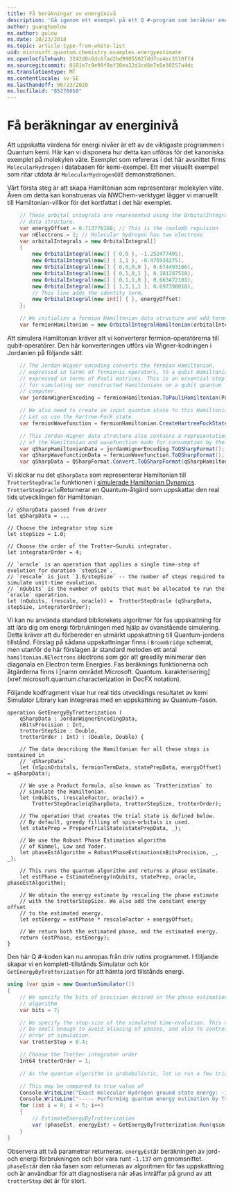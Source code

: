 ```yaml
---
title: Få beräkningar av energinivå
description: 'Gå igenom ett exempel på ett Q #-program som beräknar energi nivå värden för molekyl väte.'
author: guanghaolow
ms.author: gulow
ms.date: 10/23/2018
ms.topic: article-type-from-white-list
uid: microsoft.quantum.chemistry.examples.energyestimate
ms.openlocfilehash: 3242d8c6dc6fad2bd99055027dd7ce4ec3510ff4
ms.sourcegitcommit: 0181e7c9e98f9af30ea32d3cd8e7e5e30257a4dc
ms.translationtype: MT
ms.contentlocale: sv-SE
ms.lasthandoff: 06/23/2020
ms.locfileid: "85276058"
---
```

# <a name="obtaining-energy-level-estimates"></a>Få beräkningar av energinivå
Att uppskatta värdena för energi nivåer är ett av de viktigaste programmen i Quantum kemi. Här kan vi disponera hur detta kan utföras för det kanoniska exemplet på molekylen väte. Exemplet som refereras i det här avsnittet finns `MolecularHydrogen` i databasen för kemi-exempel. Ett mer visuellt exempel som ritar utdata är `MolecularHydrogenGUI` demonstrationen.

Vårt första steg är att skapa Hamiltonian som representerar molekylen väte. Även om detta kan konstrueras via NWChem-verktyget lägger vi manuellt till Hamiltonian-villkor för det kortfattat i det här exemplet.

```csharp
    // These orbital integrals are represented using the OrbitalIntegral
    // data structure.
    var energyOffset = 0.713776188; // This is the coulomb repulsion
    var nElectrons = 2; // Molecular hydrogen has two electrons
    var orbitalIntegrals = new OrbitalIntegral[]
    {
        new OrbitalIntegral(new[] { 0,0 }, -1.252477495),
        new OrbitalIntegral(new[] { 1,1 }, -0.475934275),
        new OrbitalIntegral(new[] { 0,0,0,0 }, 0.674493166),
        new OrbitalIntegral(new[] { 0,1,0,1 }, 0.181287518),
        new OrbitalIntegral(new[] { 0,1,1,0 }, 0.663472101),
        new OrbitalIntegral(new[] { 1,1,1,1 }, 0.697398010),
        // This line adds the identity term.
        new OrbitalIntegral(new int[] { }, energyOffset)
    };

    // We initialize a fermion Hamiltonian data structure and add terms to it.
    var fermionHamiltonian = new OrbitalIntegralHamiltonian(orbitalIntegrals).ToFermionHamiltonian();
```

Att simulera Hamiltonian kräver att vi konverterar fermion-operatörerna till qubit-operatörer. Den här konverteringen utförs via Wigner-kodningen i Jordanien på följande sätt.

```csharp
    // The Jordan-Wigner encoding converts the fermion Hamiltonian, 
    // expressed in terms of fermionic operators, to a qubit Hamiltonian,
    // expressed in terms of Pauli matrices. This is an essential step
    // for simulating our constructed Hamiltonians on a qubit quantum
    // computer.
    var jordanWignerEncoding = fermionHamiltonian.ToPauliHamiltonian(Pauli.QubitEncoding.JordanWigner);

    // We also need to create an input quantum state to this Hamiltonian.
    // Let us use the Hartree-Fock state.
    var fermionWavefunction = fermionHamiltonian.CreateHartreeFockState(nElectrons);

    // This Jordan-Wigner data structure also contains a representation 
    // of the Hamiltonian and wavefunction made for consumption by the Q# operations.
    var qSharpHamiltonianData = jordanWignerEncoding.ToQSharpFormat();
    var qSharpWavefunctionData = fermionWavefunction.ToQSharpFormat();
    var qSharpData = QSharpFormat.Convert.ToQSharpFormat(qSharpHamiltonianData, qSharpWavefunctionData);
```

Vi skickar nu det `qSharpData` som representerar Hamiltonian till `TrotterStepOracle` funktionen i [simulerade Hamiltonian Dynamics](xref:microsoft.quantum.libraries.standard.algorithms). `TrotterStepOracle`Returnerar en Quantum-åtgärd som uppskattar den real tids utvecklingen för Hamiltonian.

```qsharp
// qSharpData passed from driver
let qSharpData = ... 

// Choose the integrator step size
let stepSize = 1.0;

// Choose the order of the Trotter—Suzuki integrator.
let integratorOrder = 4;

// `oracle` is an operation that applies a single time-step of evolution for duration `stepSize`.
// `rescale` is just `1.0/stepSize` -- the number of steps required to simulate unit-time evolution.
// `nQubits` is the number of qubits that must be allocated to run the `oracle` operatrion.
let (nQubits, (rescale, oracle)) =  TrotterStepOracle (qSharpData, stepSize, integratorOrder);
```

Vi kan nu använda standard bibliotekets algoritmer för fas uppskattning för att lära dig om energi förbrukningen med hjälp av ovanstående simulering. Detta kräver att du förbereder en utmärkt uppskattning till Quantum-jordens tillstånd. Förslag på sådana uppskattningar finns i `Broombridge` schemat, men utanför de här förslagen är standard metoden ett antal `hamiltonian.NElectrons` electrons som gör att greedily minimerar den diagonala en Electron term Energies. Fas beräknings funktionerna och åtgärderna finns i [namn området Microsoft. Quantum. karakterisering](xref:microsoft.quantum.characterization in DocFX notation).

Följande kodfragment visar hur real tids utvecklings resultatet av kemi Simulator Library kan integreras med en uppskattning av Quantum-fasen.

```qsharp
operation GetEnergyByTrotterization (
    qSharpData : JordanWignerEncodingData, 
    nBitsPrecision : Int, 
    trotterStepSize : Double, 
    trotterOrder : Int) : (Double, Double) {
    
    // The data describing the Hamiltonian for all these steps is contained in
    // `qSharpData`
    let (nSpinOrbitals, fermionTermData, statePrepData, energyOffset) = qSharpData!;
    
    // We use a Product formula, also known as `Trotterization` to
    // simulate the Hamiltonian.
    let (nQubits, (rescaleFactor, oracle)) = 
        TrotterStepOracle(qSharpData, trotterStepSize, trotterOrder);
    
    // The operation that creates the trial state is defined below.
    // By default, greedy filling of spin-orbitals is used.
    let statePrep = PrepareTrialState(statePrepData, _);
    
    // We use the Robust Phase Estimation algorithm
    // of Kimmel, Low and Yoder.
    let phaseEstAlgorithm = RobustPhaseEstimation(nBitsPrecision, _, _);
    
    // This runs the quantum algorithm and returns a phase estimate.
    let estPhase = EstimateEnergy(nQubits, statePrep, oracle, phaseEstAlgorithm);
    
    // We obtain the energy estimate by rescaling the phase estimate
    // with the trotterStepSize. We also add the constant energy offset
    // to the estimated energy.
    let estEnergy = estPhase * rescaleFactor + energyOffset;
    
    // We return both the estimated phase, and the estimated energy.
    return (estPhase, estEnergy);
}
```

Den här Q #-koden kan nu anropas från driv rutins programmet. I följande skapar vi en komplett-tillstånds Simulator och kör `GetEnergyByTrotterization` för att hämta jord tillstånds energi.

```csharp
using (var qsim = new QuantumSimulator())
{
    // We specify the bits of precision desired in the phase estimation 
    // algorithm
    var bits = 7;

    // We specify the step-size of the simulated time-evolution. This needs to
    // be small enough to avoid aliasing of phases, and also to control the
    // error of simulation.
    var trotterStep = 0.4;

    // Choose the Trotter integrator order
    Int64 trotterOrder = 1;

    // As the quantum algorithm is probabilistic, let us run a few trials.

    // This may be compared to true value of
    Console.WriteLine("Exact molecular Hydrogen ground state energy: -1.137260278.\n");
    Console.WriteLine("----- Performing quantum energy estimation by Trotter simulation algorithm");
    for (int i = 0; i < 5; i++)
    {
        // EstimateEnergyByTrotterization
        var (phaseEst, energyEst) = GetEnergyByTrotterization.Run(qsim, qSharpData, bits, trotterStep, trotterOrder).Result;
    }
}
```

Observera att två parametrar returneras. `energyEst`är beräkningen av jord-och energi förbrukningen och bör vara runt `-1.137` om genomsnittet. `phaseEst`är den råa fasen som returneras av algoritmen för fas uppskattning och är användbar för att diagnostisera när alias inträffar på grund av att `trotterStep` det är för stort.
